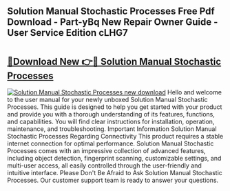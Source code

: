 ## Solution Manual Stochastic Processes Free Pdf Download - Part-yBq New Repair Owner Guide - User Service Edition cLHG7

# <h2><a href="http://bc88229.oget.top/?id=Solution+Manual+Stochastic+Processes">🔗Download New 👉🔴 Solution Manual Stochastic Processes</a></h2>

[![Solution Manual Stochastic Processes new download](https://i.imgur.com/5g1atiW.png)](http://bc88229.oget.top/?id=Solution+Manual+Stochastic+Processes)
Hello and welcome to the user manual for your newly unboxed Solution Manual Stochastic Processes. This guide is designed to help you get started with your product and provide you with a thorough understanding of its features, functions, and capabilities. You will find clear instructions for installation, operation, maintenance, and troubleshooting. Important Information Solution Manual Stochastic Processes Regarding Connectivity This product requires a stable internet connection for optimal performance. Solution Manual Stochastic Processes comes with an impressive collection of advanced features, including object detection, fingerprint scanning, customizable settings, and multi-user access, all easily controlled through the user-friendly and intuitive interface. Please Don't Be Afraid to Ask Solution Manual Stochastic Processes. Our customer support team is ready to answer your questions.
